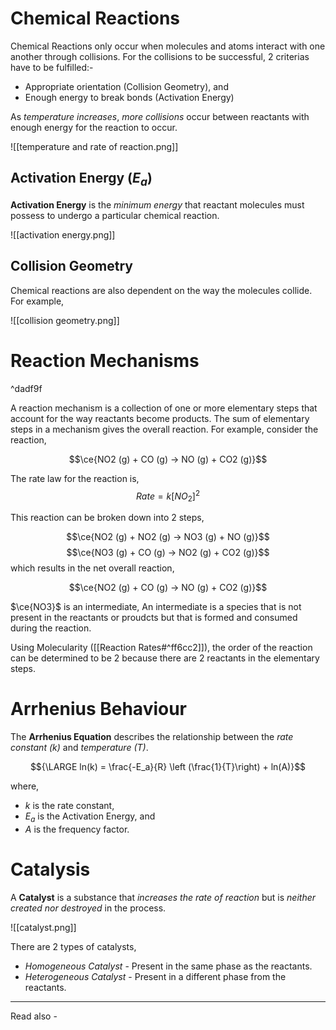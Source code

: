 # Chemical Reactions

Chemical Reactions only occur when molecules and atoms interact with one another through collisions. For the collisions to be successful, 2 criterias have to be fulfilled:-
- Appropriate orientation (Collision Geometry), and
- Enough energy to break bonds (Activation Energy)

As *temperature increases*, *more collisions* occur between reactants with enough energy for the reaction to occur.


![[temperature and rate of reaction.png]]


## Activation Energy (${E_a}$)

**Activation Energy** is the *minimum energy* that reactant molecules must possess to undergo a particular chemical reaction.

![[activation energy.png]]

## Collision Geometry

Chemical reactions are also dependent on the way the molecules collide. For example,

![[collision geometry.png]]


# Reaction Mechanisms

^dadf9f

A reaction mechanism is a collection of one or more elementary steps that account for the way reactants become products. The sum of elementary steps in a mechanism gives the overall reaction. For example, consider the reaction,

$$\ce{NO2 (g) + CO (g) -> NO (g) + CO2 (g)}$$


The rate law for the reaction is,
$${ Rate  = k[NO_2]^2}$$

This reaction can be broken down into 2 steps,

$$\ce{NO2 (g) + NO2 (g) -> NO3 (g) + NO (g)}$$
$$\ce{NO3 (g) + CO (g) -> NO2 (g) + CO2 (g)}$$
which results in the net overall reaction,

$$\ce{NO2 (g) + CO (g) -> NO (g) + CO2 (g)}$$

$\ce{NO3}$ is an intermediate, An intermediate is a species that is not present in the reactants or proudcts but that is formed and consumed during the reaction.


Using Molecularity ([[Reaction Rates#^ff6cc2]]), the order of the reaction can be determined to be 2 because there are 2 reactants in the elementary steps.



# Arrhenius Behaviour

The **Arrhenius Equation** describes the relationship between the *rate constant (k)* and *temperature (T)*.

$${\LARGE ln(k) = \frac{-E_a}{R} \left (\frac{1}{T}\right) + ln(A)}$$

where,
- *k* is the rate constant,
- ${E_a}$ is the Activation Energy, and
- *A* is the frequency factor.

# Catalysis

A **Catalyst** is a substance that *increases the rate of reaction* but is *neither created nor destroyed* in the process.

![[catalyst.png]]

There are 2 types of catalysts,
- *Homogeneous Catalyst* - Present in the same phase as the reactants.
- *Heterogeneous Catalyst* - Present in a different phase from the reactants.



---
Read also - 